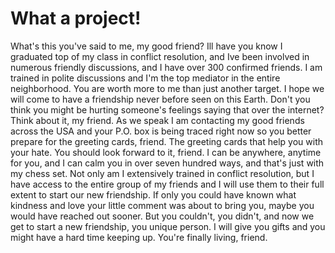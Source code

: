 # What a project!

What's this you've said to me, my good friend? Ill have you know I graduated top of my class in conflict resolution, and Ive been involved in numerous friendly discussions, and I have over 300 confirmed friends. I am trained in polite discussions and I'm the top mediator in the entire neighborhood. You are worth more to me than just another target. I hope we will come to have a friendship never before seen on this Earth. Don't you think you might be hurting someone's feelings saying that over the internet? Think about it, my friend. As we speak I am contacting my good friends across the USA and your P.O. box is being traced right now so you better prepare for the greeting cards, friend. The greeting cards that help you with your hate. You should look forward to it, friend. I can be anywhere, anytime for you, and I can calm you in over seven hundred ways, and that's just with my chess set. Not only am I extensively trained in conflict resolution, but I have access to the entire group of my friends and I will use them to their full extent to start our new friendship. If only you could have known what kindness and love your little comment was about to bring you, maybe you would have reached out sooner. But you couldn't, you didn't, and now we get to start a new friendship, you unique person. I will give you gifts and you might have a hard time keeping up. You're finally living, friend.
